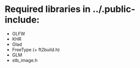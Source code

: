 # Required libraries in ../.public-include:
- GLFW
- KHR
- Glad
- FreeType (+ ft2build.h)
- GLM
- stb_image.h
